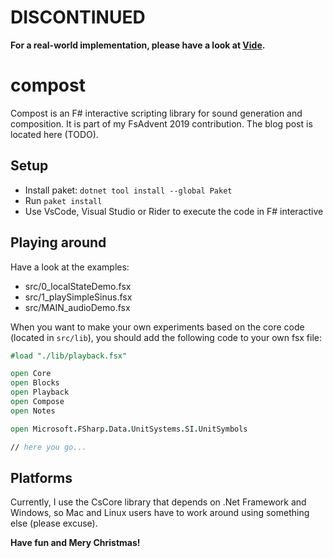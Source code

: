 # DISCONTINUED

**For a real-world implementation, please have a look at [Vide](https://github.com/vide-collabo/Vide).**

# compost

Compost is an F# interactive scripting library for sound generation and composition. It is part of my FsAdvent 2019 contribution. The blog post is located here (TODO).

## Setup

* Install paket: `dotnet tool install --global Paket`
* Run `paket install`
* Use VsCode, Visual Studio or Rider to execute the code in F# interactive

## Playing around

Have a look at the examples:

* src/0_localStateDemo.fsx 
* src/1_playSimpleSinus.fsx 
* src/MAIN_audioDemo.fsx

When you want to make your own experiments based on the core code (located in `src/lib`), you should add the following code to your own fsx file:

```fsharp
#load "./lib/playback.fsx"

open Core
open Blocks
open Playback
open Compose
open Notes

open Microsoft.FSharp.Data.UnitSystems.SI.UnitSymbols

// here you go...
```

## Platforms

Currently, I use the CsCore library that depends on .Net Framework and Windows, so Mac and Linux users have to work around using something else (please excuse).


**Have fun and Mery Christmas!**

